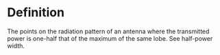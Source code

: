 # Definition

The points on the radiation pattern of an antenna where the transmitted
power is one-half that of the maximum of the same lobe. See half-power
width.

